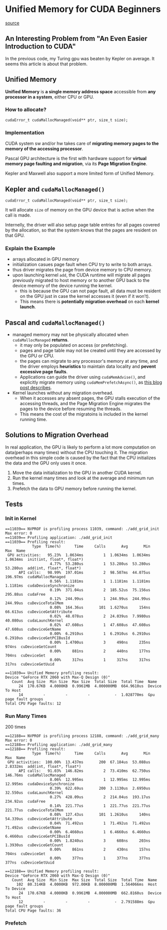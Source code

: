 # Unified Memory for CUDA Beginners
[source](https://developer.nvidia.com/blog/unified-memory-cuda-beginners/)

## An Interesting Problem from "An Even Easier Introduction to CUDA"

In the previous code, my Turing gpu was beaten by Kepler on average. It seems this article is about that problem. 

## Unified Memory

**Unified Memory** is **a single memory address space** accessible from **any processor in a system**, either CPU or GPU.

### How to allocate?

```
cudaError_t cudaMallocManaged(void** ptr, size_t size);
```

### Implementation

CUDA system sw and/or hw takes care of **migrating memory pages to the memory of the accessing processor**.

Pascal GPU architecture is the first with hardware support for **virtual memory page faulting and migration**, via its **Page Migration Engine**.

Kepler and Maxwell also support a more limited form of Unified Memory.

## Kepler and `cudaMallocManaged()`

```
cudaError_t cudaMallocManaged(void** ptr, size_t size);
```

It will allocate `size` of memory on the GPU device that is active when the call is made.

Internelly, the driver will also setup page table entries for all pages covered by the allocation, so that the system knows that the pages are resident on that GPU.

### Explain the Example

- arrays allocated in GPU memory
- initialization casues page fault when CPU try to write to both arrays.
- thus driver migrates the page from device memory to CPU memory.
- upon launching kernel `add`, the CUDA runtime will migrate all pages previously migrated to host memory or to another GPU back to the device memory of the device running the kernel. 
    - this is because the GPU can not page fault, all data must be resident on the GPU just in case the kernel accesses it (even if it won’t).
    - This means there is **potentially migration overhead** on each **kernel launch**.
 
## Pascal and `cudaMallocManaged()`

- managed memory may not be physically allocated when `cudaMallocManaged` **returns**. 
    - it may only be populated on access (or prefetching).
    - pages and page table may not be created until they are accessed by the GPU or CPU.
    - the pages can migrate to any processor's memory at any time, and the driver employs **heuristics** to maintain data locality and **pevent excessive page faults**.  
    - Applications can guide the driver using `cudaMemAdvise()`, and explicitly migrate memory using `cudaMemPrefetchAsync()`, as [this blog post describes](https://developer.nvidia.com/blog/parallelforall/beyond-gpu-memory-limits-unified-memory-pascal/).
- Kernel launches without any migration overhead.
    - When it accesses any absent pages, the GPU stalls execution of the accessing threads, and the Page Migration Engine migrates the pages to the device before resuming the threads.
    - This means the cost of the migratoins is included in the kernel running time.

## Solutions to Migration Overhead

In real application, the GPU is likely to perform a lot more computation on data(perhaps many times) without the CPU touching it. The migration overhead in this simple code is caused by the fact that the CPU initializes the data and the GPU only uses it once.

1. Move the data initialization to the GPU in another CUDA kernel.
2. Run the kernel many times and look at the average and minimum run times.
3. Prefetch the data to GPU memory before running the kernel.


## Tests

### Init in Kernel

```
==11039== NVPROF is profiling process 11039, command: ./add_grid_init
Max error: 0
==11039== Profiling application: ./add_grid_init
==11039== Profiling result:
            Type  Time(%)      Time     Calls       Avg       Min       Max  Name
 GPU activities:   95.23%  1.0634ms         1  1.0634ms  1.0634ms  1.0634ms  init(int, float*, float*)
                    4.77%  53.280us         1  53.280us  53.280us  53.280us  add(int, float*, float*)
      API calls:   98.99%  197.01ms         2  98.507ms  44.075us  196.97ms  cudaMallocManaged
                    0.56%  1.1181ms         1  1.1181ms  1.1181ms  1.1181ms  cudaDeviceSynchronize
                    0.19%  371.04us         2  185.52us  75.156us  295.88us  cudaFree
                    0.12%  244.99us         1  244.99us  244.99us  244.99us  cuDeviceTotalMem
                    0.08%  164.36us       101  1.6270us     154ns  66.613us  cuDeviceGetAttribute
                    0.02%  48.078us         2  24.039us  7.9980us  40.080us  cudaLaunchKernel
                    0.02%  47.608us         1  47.608us  47.608us  47.608us  cuDeviceGetName
                    0.00%  6.2910us         1  6.2910us  6.2910us  6.2910us  cuDeviceGetPCIBusId
                    0.00%  1.4700us         3     490ns     235ns     974ns  cuDeviceGetCount
                    0.00%     881ns         2     440ns     177ns     704ns  cuDeviceGet
                    0.00%     317ns         1     317ns     317ns     317ns  cuDeviceGetUuid

==11039== Unified Memory profiling result:
Device "GeForce RTX 2060 with Max-Q Design (0)"
   Count  Avg Size  Min Size  Max Size  Total Size  Total Time  Name
      24  170.67KB  4.0000KB  0.9961MB  4.000000MB  664.9610us  Device To Host
      14         -         -         -           -  1.028770ms  Gpu page fault groups
Total CPU Page faults: 12
```

### Run Many Times

200 times

```
==12188== NVPROF is profiling process 12188, command: ./add_grid_many
Max error: 0
==12188== Profiling application: ./add_grid_many
==12188== Profiling result:
            Type  Time(%)      Time     Calls       Avg       Min       Max  Name
 GPU activities:  100.00%  13.437ms       200  67.184us  53.088us  2.8332ms  add(int, float*, float*)
      API calls:   91.03%  146.82ms         2  73.410ms  62.750us  146.76ms  cudaMallocManaged
                    8.06%  12.995ms         1  12.995ms  12.995ms  12.995ms  cudaDeviceSynchronize
                    0.39%  622.69us       200  3.1130us  2.6950us  32.550us  cudaLaunchKernel
                    0.27%  428.09us         2  214.04us  193.17us  234.92us  cudaFree
                    0.14%  221.77us         1  221.77us  221.77us  221.77us  cuDeviceTotalMem
                    0.08%  127.43us       101  1.2610us     140ns  54.339us  cuDeviceGetAttribute
                    0.04%  71.492us         1  71.492us  71.492us  71.492us  cuDeviceGetName
                    0.00%  6.4660us         1  6.4660us  6.4660us  6.4660us  cuDeviceGetPCIBusId
                    0.00%  1.8240us         3     608ns     203ns  1.3930us  cuDeviceGetCount
                    0.00%     861ns         2     430ns     157ns     704ns  cuDeviceGet
                    0.00%     377ns         1     377ns     377ns     377ns  cuDeviceGetUuid

==12188== Unified Memory profiling result:
Device "GeForce RTX 2060 with Max-Q Design (0)"
   Count  Avg Size  Min Size  Max Size  Total Size  Total Time  Name
     102  80.314KB  4.0000KB  972.00KB  8.000000MB  1.564066ms  Host To Device
      24  170.67KB  4.0000KB  0.9961MB  4.000000MB  662.8160us  Device To Host
      12         -         -         -           -  2.791588ms  Gpu page fault groups
Total CPU Page faults: 36
```


### Prefetch